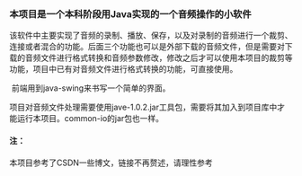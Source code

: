 ### 本项目是一个本科阶段用Java实现的一个音频操作的小软件

​	该软件中主要实现了音频的录制、播放、保存，以及对录制的音频进行一个裁剪、连接或者混合的功能。后面三个功能也可以是外部下载的音频文件，但是需要对下载的音频文件进行格式转换和音频参数修改，修改之后才可以使用本项目的裁剪等功能，项目中已有对音频文件进行格式转换的功能，可直接使用。

​	前端用到java-swing来书写一个简单的界面。

​	项目对音频文件处理需要使用jave-1.0.2.jar工具包，需要将其加入到项目库中才能运行本项目。common-io的jar包也一样。

#### 注：
本项目参考了CSDN一些博文，链接不再赘述，请理性参考
